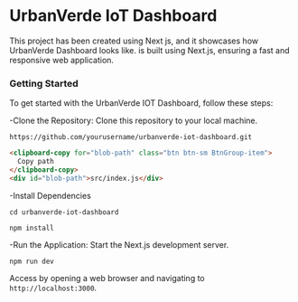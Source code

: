 # UrbanVerde IoT Dashboard

This project has been created using Next js, and it showcases how UrbanVerde Dashboard looks like.
 is built using Next.js, ensuring a fast and responsive web application.

### Getting Started

To get started with the UrbanVerde IOT  Dashboard, follow these steps:

-Clone the Repository: Clone this repository to your local machine.

```https://github.com/yourusername/urbanverde-iot-dashboard.git```

```html
<clipboard-copy for="blob-path" class="btn btn-sm BtnGroup-item">
  Copy path
</clipboard-copy>
<div id="blob-path">src/index.js</div>
```

-Install Dependencies

`cd urbanverde-iot-dashboard`

`npm install`

-Run the Application: Start the Next.js development server.


`npm run dev`


Access by opening a web browser and navigating to `http://localhost:3000`.








